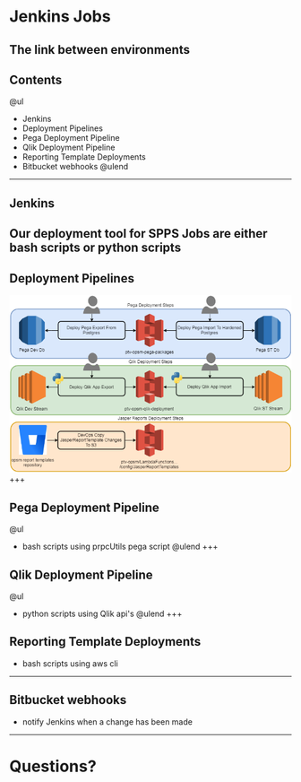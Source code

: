 [comment]: <> (https://gitpitch.com/willstobo/spps-brownbags/master?p=jenkins-jobs)
# Jenkins Jobs
The link between environments
---
## Contents
@ul
- Jenkins
- Deployment Pipelines
- Pega Deployment Pipeline
- Qlik Deployment Pipeline
- Reporting Template Deployments
- Bitbucket webhooks
@ulend
---
## Jenkins
Our deployment tool for SPPS
Jobs are either bash scripts or python scripts
---
## Deployment Pipelines
![Pipelines for our major applications](DeploymentPipelines.png)
+++
## Pega Deployment Pipeline
@ul
- bash scripts using prpcUtils pega script
@ulend
+++
## Qlik Deployment Pipeline
@ul
- python scripts using Qlik api's
@ulend
+++
## Reporting Template Deployments
- bash scripts using aws cli
---
## Bitbucket webhooks
- notify Jenkins when a change has been made
---
# Questions?
